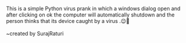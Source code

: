 This is a simple  Python virus prank in which a windows dialog open and after clicking on ok the computer  will automatically shutdown and the person thinks that its device caught by a virus .😉👾<br><br>
~created by SurajRaturi
